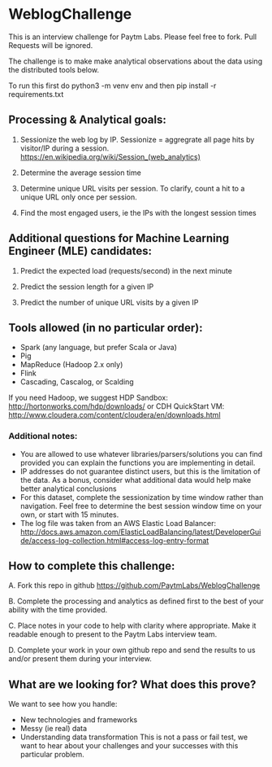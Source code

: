 # WeblogChallenge
This is an interview challenge for Paytm Labs. Please feel free to fork. Pull Requests will be ignored.

The challenge is to make make analytical observations about the data using the distributed tools below.

To run this first do python3 -m venv env and then pip install -r requirements.txt

## Processing & Analytical goals:

1. Sessionize the web log by IP. Sessionize = aggregrate all page hits by visitor/IP during a session.
    https://en.wikipedia.org/wiki/Session_(web_analytics)

2. Determine the average session time

3. Determine unique URL visits per session. To clarify, count a hit to a unique URL only once per session.

4. Find the most engaged users, ie the IPs with the longest session times

## Additional questions for Machine Learning Engineer (MLE) candidates:
1. Predict the expected load (requests/second) in the next minute

2. Predict the session length for a given IP

3. Predict the number of unique URL visits by a given IP

## Tools allowed (in no particular order):
- Spark (any language, but prefer Scala or Java)
- Pig
- MapReduce (Hadoop 2.x only)
- Flink
- Cascading, Cascalog, or Scalding

If you need Hadoop, we suggest 
HDP Sandbox:
http://hortonworks.com/hdp/downloads/
or 
CDH QuickStart VM:
http://www.cloudera.com/content/cloudera/en/downloads.html


### Additional notes:
- You are allowed to use whatever libraries/parsers/solutions you can find provided you can explain the functions you are implementing in detail.
- IP addresses do not guarantee distinct users, but this is the limitation of the data. As a bonus, consider what additional data would help make better analytical conclusions
- For this dataset, complete the sessionization by time window rather than navigation. Feel free to determine the best session window time on your own, or start with 15 minutes.
- The log file was taken from an AWS Elastic Load Balancer:
http://docs.aws.amazon.com/ElasticLoadBalancing/latest/DeveloperGuide/access-log-collection.html#access-log-entry-format



## How to complete this challenge:

A. Fork this repo in github
    https://github.com/PaytmLabs/WeblogChallenge

B. Complete the processing and analytics as defined first to the best of your ability with the time provided.

C. Place notes in your code to help with clarity where appropriate. Make it readable enough to present to the Paytm Labs interview team.

D. Complete your work in your own github repo and send the results to us and/or present them during your interview.

## What are we looking for? What does this prove?

We want to see how you handle:
- New technologies and frameworks
- Messy (ie real) data
- Understanding data transformation
This is not a pass or fail test, we want to hear about your challenges and your successes with this particular problem.
